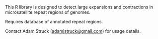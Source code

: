 This R library is designed to detect large expansions and contractions in microsatellite repeat regions of genomes. 

Requires database of annotated repeat regions. 

Contact Adam Struck (adamjstruck@gmail.com) for usage details. 
